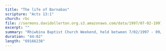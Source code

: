 ```yaml
---
title: "The life of Barnabas"
scripture: "Acts 13:1"
church: rbc
file: //sermons.davidollerton.org.s3.amazonaws.com/data/1997/07-02-1997.mp3
excerpt: ""
summary: "Rhiwbina Baptist Church Weekend, held between 7/02/1997 - 09/02/1997.  "
duration: "44:02"
length: "69166238"
---
```

